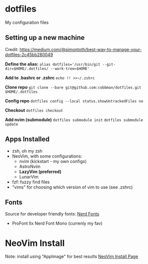 # dotfiles

My configuration files

## Setting up a new machine

Credit: https://medium.com/@simontoth/best-way-to-manage-your-dotfiles-2c45bb280049

**Define the alias:**
`alias dotfiles='/usr/bin/git --git-dir=$HOME/.dotfiles/ --work-tree=$HOME'`

**Add to .bashrc or .zshrc**
`echo !! >>~/.zshrc`

**Clone repo**
`git clone --bare git@github.com:cobbman/dotfiles.git $HOME/.dotfiles`

**Config repo**
`dotfiles config --local status.showUntrackedFiles no`

**Checkout**
`dotfiles checkout`

**Add nvim (submodule)**
`dotfiles submodule init`
`dotfiles submodule update`

## Apps Installed

- zsh, oh my zsh
- NeoVim, with some configurations:
  - nvim (kickstart - my own configs)
  - AstroNvim
  - **LazyVim (preferred)**
  - LunarVim
- fzf: fuzzy find files
- "vims" for choosing which version of vim to use (see .zshrc)

## Fonts

Source for developer friendly fonts: [Nerd Fonts](https://www.nerdfonts.com/font-downloads)

- ProFont IIx Nerd Font Mono (currenly my fav)

# NeoVim Install

Note: install using "AppImage" for best results
[NeoVim Install Page](https://github.com/neovim/neovim/blob/master/INSTALL.md#appimage-universal-linux-package)

